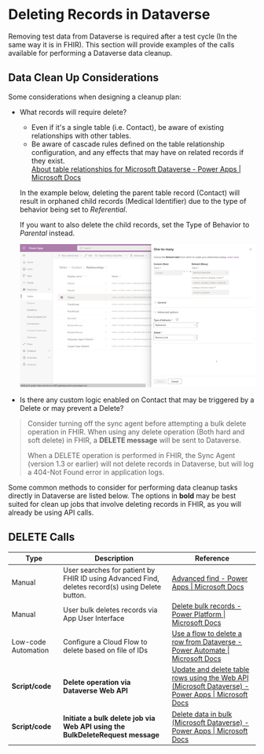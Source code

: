 # Deleting Records in Dataverse

Removing test data from Dataverse is required after a test cycle (In the same way it is  in FHIR). This section will provide examples of the calls available for performing a Dataverse data cleanup.

## Data Clean Up Considerations

Some considerations when designing a cleanup plan:

- What records will require delete?
  - Even if it's a single table (i.e. Contact), be aware of existing relationships with other tables.  
  - Be aware of cascade rules defined on the table relationship configuration, and any effects that may have on related records if they exist.  
[About table relationships for Microsoft Dataverse - Power Apps &#124; Microsoft Docs](https://docs.microsoft.com/en-us/power-apps/maker/data-platform/create-edit-entity-relationships#behaviors)  

  In the example below, deleting the parent table record (Contact) will result in orphaned child records (Medical Identifier) due to the type of behavior being set to _Referential_.  

  If you want to also delete the child records, set the Type of Behavior to _Parental_ instead.

  ![Referential Relationship](./Images/Dataverse_Referential_Rx.png)  

- Is there any custom logic enabled on Contact that may be triggered by a Delete or may prevent a Delete?

>Consider turning off the sync agent before attempting a bulk delete operation in FHIR. When using any delete operation (Both hard and soft delete) in FHIR, a **DELETE message** will be sent to Dataverse.
>
>When a DELETE operation is performed in FHIR, the Sync Agent (version 1.3 or earlier) will not delete records in Dataverse, but will log a 404-Not Found error in application logs.  

Some common methods to consider for performing data cleanup tasks directly in Dataverse are listed below. The options in **bold** may be best suited for  clean up jobs that involve deleting records in FHIR, as you will already be using API calls.  

## DELETE Calls

| **Type** | **Description** | **Reference** |
| --- | --- | --- |
| Manual | User searches for patient by FHIR ID using Advanced Find, deletes record(s) using Delete button. | [Advanced find - Power Apps &#124; Microsoft Docs](https://docs.microsoft.com/en-us/power-apps/user/advanced-find) |  
| Manual | User bulk deletes records via App User Interface | [Delete bulk records - Power Platform &#124; Microsoft Docs](https://docs.microsoft.com/en-us/power-platform/admin/delete-bulk-records) |  
| Low-code Automation | Configure a Cloud Flow to delete based on file of IDs | [Use a flow to delete a row from Dataverse - Power Automate &#124; Microsoft Docs](https://docs.microsoft.com/en-us/power-automate/dataverse/delete-row) |  
| **Script/code** | **Delete operation via Dataverse Web API** | [Update and delete table rows using the Web API (Microsoft Dataverse) - Power Apps &#124; Microsoft Docs](https://docs.microsoft.com/en-us/power-apps/developer/data-platform/webapi/update-delete-entities-using-web-api#basic-delete) |  
| **Script/code** | **Initiate a bulk delete job via Web API using the BulkDeleteRequest message** | [Delete data in bulk (Microsoft Dataverse) - Power Apps &#124; Microsoft Docs](https://docs.microsoft.com/en-us/power-apps/developer/data-platform/delete-data-bulk) |  
